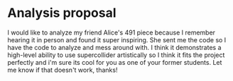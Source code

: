 # Analysis proposal
I would like to analyze my friend Alice's 491 piece because I remember hearing it in person and found it super inspiring. She sent me the code so I have the code to analyze and mess around with. I think it demonstrates a high-level ability to use supercollider artistically so I think it fits the project perfectly and i'm sure its cool for you as one of your former students. Let me know if that doesn't work, thanks!
